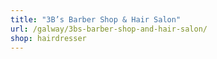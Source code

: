 ```yaml
---
title: "3B’s Barber Shop & Hair Salon"
url: /galway/3bs-barber-shop-and-hair-salon/
shop: hairdresser
---
```

